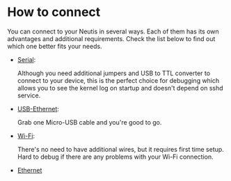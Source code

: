 # How to connect

You can connect to your Neutis in several ways. Each of them
has its own advantages and additional requirements. Check
the list below to find out which one better fits your needs.

- [Serial](usb-serial.md):

    Although you need additional jumpers and USB to TTL converter to
    connect to your device, this is the perfect choice for debugging
    which allows you to see the kernel log on startup and doesn't
    depend on sshd service.

- [USB-Ethernet](usb-ethernet.md):

    Grab one Micro-USB cable and you're good to go.

- [Wi-Fi](wifi.md):

    There's no need to have additional wires, but it requires
    first time setup. Hard to debug if there are any problems
    with your Wi-Fi connection.

- [Ethernet](ethernet.md)
